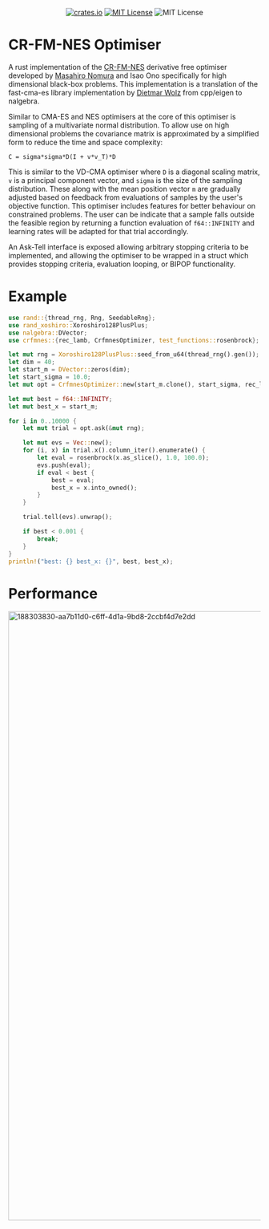 <p align="center">
    <a href="https://crates.io/crates/crfmnes"><img src="https://img.shields.io/crates/v/crfmnes.svg" alt="crates.io"></a>
    <a href="https://opensource.org/licenses/MIT"><img src="https://img.shields.io/badge/License-MIT-yellow.svg" alt="MIT License"></a>
    <img src= "https://github.com/millardjn/crfmnes/actions/workflows/build.yml/badge.svg" alt="MIT License">
</p>

# CR-FM-NES Optimiser

A rust implementation of the [CR-FM-NES](https://arxiv.org/pdf/2201.11422) derivative free optimiser developed by [Masahiro Nomura](https://github.com/nomuramasahir0/crfmnes) and Isao Ono specifically for high dimensional black-box problems. This implementation is a translation of the fast-cma-es library implementation by [Dietmar Wolz](https://github.com/dietmarwo/fast-cma-es) from cpp/eigen to nalgebra.

Similar to CMA-ES and NES optimisers at the core of this optimiser is sampling of a multivariate normal distribution.
To allow use on high dimensional problems the covariance matrix is approximated by a simplified form to reduce the time and space complexity:

`C = sigma*sigma*D(I + v*v_T)*D`

This is similar to the VD-CMA optimiser where `D` is a diagonal scaling matrix, `v` is a principal component vector, and `sigma` is the size of the sampling distribution.
These along with the mean position vector `m` are gradually adjusted based on feedback from evaluations of samples by the user's objective function.
This optimiser includes features for better behaviour on constrained problems. The user can be indicate that a sample falls outside the feasible region by returning a function evaluation of `f64::INFINITY` and learning rates will be adapted for that trial accordingly.

An Ask-Tell interface is exposed allowing arbitrary stopping criteria to be implemented, and allowing the optimiser to be wrapped in a struct which provides stopping criteria, evaluation looping, or BIPOP functionality.

# Example
```rust
use rand::{thread_rng, Rng, SeedableRng};
use rand_xoshiro::Xoroshiro128PlusPlus;
use nalgebra::DVector;
use crfmnes::{rec_lamb, CrfmnesOptimizer, test_functions::rosenbrock};

let mut rng = Xoroshiro128PlusPlus::seed_from_u64(thread_rng().gen());
let dim = 40;
let start_m = DVector::zeros(dim);
let start_sigma = 10.0;
let mut opt = CrfmnesOptimizer::new(start_m.clone(), start_sigma, rec_lamb(dim), &mut rng);

let mut best = f64::INFINITY;
let mut best_x = start_m;

for i in 0..10000 {
    let mut trial = opt.ask(&mut rng);

    let mut evs = Vec::new();
    for (i, x) in trial.x().column_iter().enumerate() {
        let eval = rosenbrock(x.as_slice(), 1.0, 100.0);
        evs.push(eval);
        if eval < best {
            best = eval;
            best_x = x.into_owned();
        }
    }

    trial.tell(evs).unwrap();

    if best < 0.001 {
        break;
    }
}
println!("best: {} best_x: {}", best, best_x);
```


# Performance
<img width="1215" alt="188303830-aa7b11d0-c6ff-4d1a-9bd8-2ccbf4d7e2dd" src="https://user-images.githubusercontent.com/10880858/211967554-65d632bd-3e77-4725-998c-20f69bb8f5ce.png">